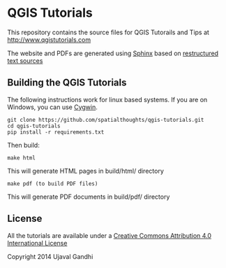 QGIS Tutorials
==============

This repository contains the source files for QGIS Tutorails and Tips at http://www.qgistutorials.com

The website and PDFs are generated using [Sphinx](http://sphinx-doc.org) based on [restructured text sources](http://docutils.sourceforge.net/rst.html)


Building the QGIS Tutorials
---------------------------

The following instructions work for linux based systems. If you are on Windows, you can use [Cygwin](http://cygwin.com/).

    git clone https://github.com/spatialthoughts/qgis-tutorials.git
    cd qgis-tutorials
    pip install -r requirements.txt

Then build:

    make html
    
This will generate HTML pages in build/html/ directory

    make pdf (to build PDF files)

This will generate PDF documents in build/pdf/ directory

License
-------

All the tutorials are available under a [Creative Commons Attribution 4.0 International License](http://creativecommons.org/licenses/by/4.0/deed.en_US)

Copyright 2014 Ujaval Gandhi

